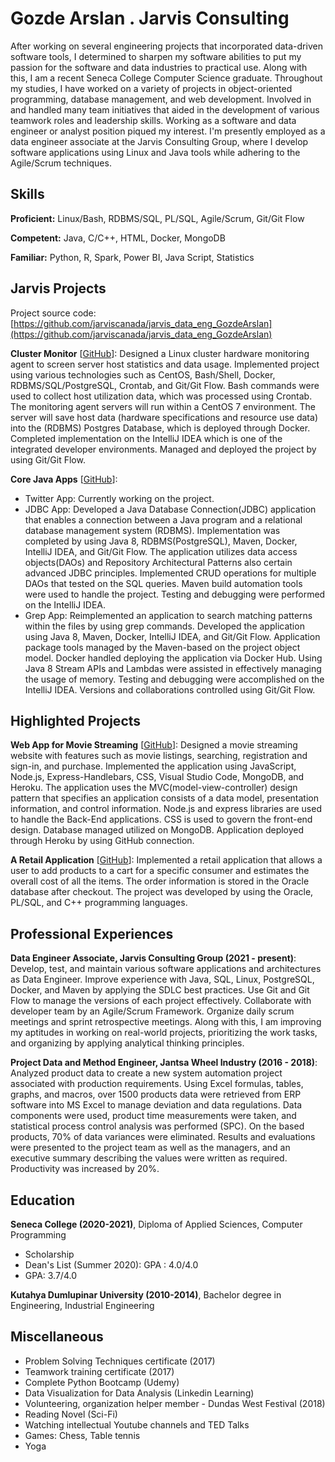# Gozde Arslan . Jarvis Consulting

After working on several engineering projects that incorporated data-driven software tools, I determined to sharpen my software abilities to put my passion for the software and data industries to practical use. Along with this, I am a recent Seneca College Computer Science graduate. Throughout my studies, I have worked on a variety of projects in object-oriented programming, database management, and web development. Involved in and handled many team initiatives that aided in the development of various teamwork roles and leadership skills. Working as a software and data engineer or analyst position piqued my interest. I'm presently employed as a data engineer associate at the Jarvis Consulting Group, where I develop software applications using Linux and Java tools while adhering to the Agile/Scrum techniques.

## Skills

**Proficient:** Linux/Bash, RDBMS/SQL, PL/SQL, Agile/Scrum, Git/Git Flow

**Competent:** Java, C/C++, HTML, Docker, MongoDB

**Familiar:** Python, R, Spark, Power BI, Java Script, Statistics

## Jarvis Projects

Project source code: [https://github.com/jarviscanada/jarvis_data_eng_GozdeArslan](https://github.com/jarviscanada/jarvis_data_eng_GozdeArslan)


**Cluster Monitor** [[GitHub](https://github.com/jarviscanada/jarvis_data_eng_GozdeArslan/tree/master/linux_sql)]: Designed a Linux cluster hardware monitoring agent to screen server host statistics and data usage. Implemented project using various technologies such as CentOS, Bash/Shell, Docker, RDBMS/SQL/PostgreSQL, Crontab, and Git/Git Flow. Bash commands were used to collect host utilization data, which was processed using Crontab. The monitoring agent servers will run within a CentOS 7 environment. The server will save host data (hardware specifications and resource use data) into the (RDBMS) Postgres Database, which is deployed through Docker. Completed implementation on the IntelliJ IDEA which is one of the integrated developer environments. Managed and deployed the project by using Git/Git Flow.

**Core Java Apps** [[GitHub](https://github.com/jarviscanada/jarvis_data_eng_GozdeArslan/tree/master/core_java)]:
      
  -  Twitter App: Currently working on the project.
  -  JDBC App: Developed a Java Database Connection(JDBC) application that enables a connection between a Java program and a relational database management system (RDBMS). Implementation was completed by using  Java 8, RDBMS(PostgreSQL), Maven, Docker, IntelliJ IDEA, and Git/Git Flow. The application utilizes data access objects(DAOs) and Repository Architectural Patterns also certain advanced JDBC principles. Implemented CRUD operations for multiple DAOs that tested on the SQL queries. Maven build automation tools were used to handle the project. Testing and debugging were performed on the IntelliJ IDEA.
  -  Grep App: Reimplemented an application to search matching patterns within the files by using grep commands. Developed the application using Java 8, Maven, Docker, IntelliJ IDEA, and Git/Git Flow. Application package tools managed by the Maven-based on the project object model. Docker handled deploying the application via Docker Hub. Using Java 8 Stream APIs and Lambdas were assisted in effectively managing the usage of memory. Testing and debugging were accomplished on the IntelliJ IDEA. Versions and collaborations controlled using Git/Git Flow.


## Highlighted Projects
**Web App for Movie Streaming** [[GitHub](https://github.com/gzarslan/A-movie-website)]: Designed a movie streaming website with features such as movie listings, searching, registration and sign-in, and purchase. Implemented the application using JavaScript, Node.js, Express-Handlebars, CSS, Visual Studio Code, MongoDB, and Heroku. The application uses the MVC(model-view-controller) design pattern that specifies an application consists of a data model, presentation information, and control information. Node.js and express libraries are used to handle the Back-End applications. CSS is used to govern the front-end design. Database managed utilized on MongoDB. Application deployed through Heroku by using GitHub connection.

**A Retail Application** [[GitHub](https://github.com/gzarslan/Database-3/tree/main/assignment2)]: Implemented a retail application that allows a user to add products to a cart for a specific consumer and estimates the overall cost of all the items. The order information is stored in the Oracle database after checkout. The project was developed by using the Oracle, PL/SQL, and C++ programming languages.


## Professional Experiences

**Data Engineer Associate, Jarvis Consulting Group (2021 - present)**: Develop, test, and maintain various software applications and architectures as Data Engineer. Improve experience with Java, SQL, Linux, PostgreSQL, Docker, and Maven by applying the SDLC best practices. Use Git and Git Flow to manage the versions of each project effectively. Collaborate with developer team by an Agile/Scrum Framework. Organize daily scrum meetings and sprint retrospective meetings. Along with this, I am improving my aptitudes in working on real-world projects, prioritizing the work tasks, and organizing by applying analytical thinking principles.

**Project Data and Method Engineer, Jantsa Wheel Industry (2016 - 2018)**: Analyzed product data to create a new system automation project associated with production requirements. Using Excel formulas, tables, graphs, and macros, over 1500 products data were retrieved from ERP software into MS Excel to manage deviation and data regulations. Data components were used, product time measurements were taken, and statistical process control analysis was performed (SPC). On the based products, 70% of data variances were eliminated. Results and evaluations were presented to the project team as well as the managers, and an executive summary describing the values were written as required. Productivity was increased by 20%.


## Education
**Seneca College (2020-2021)**, Diploma of Applied Sciences, Computer Programming
- Scholarship
- Dean's List (Summer 2020): GPA : 4.0/4.0
- GPA: 3.7/4.0 

**Kutahya Dumlupinar University (2010-2014)**, Bachelor degree in Engineering, Industrial Engineering


## Miscellaneous
- Problem Solving Techniques certificate (2017)
- Teamwork training certificate (2017)
- Complete Python Bootcamp (Udemy)
- Data Visualization for Data Analysis (Linkedin Learning)
- Volunteering, organization helper member - Dundas West Festival (2018)
- Reading Novel (Sci-Fi)
- Watching intellectual Youtube channels and TED Talks
- Games: Chess, Table tennis
- Yoga